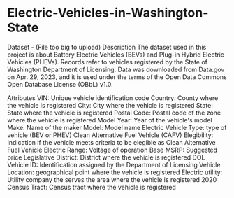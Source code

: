 # Electric-Vehicles-in-Washington-State

Dataset - (File too big to upload)
Description
The dataset used in this project is about Battery Electric Vehicles (BEVs) and Plug-in Hybrid Electric Vehicles (PHEVs). Records refer to vehicles registered by the State of Washington Department of Licensing. Data was downloaded from Data.gov on Apr. 29, 2023, and it is used under the terms of the Open Data Commons Open Database License (OBbL) v1.0.

Attributes
VIN: Unique vehicle identification code
Country: County where the vehicle is registered
City: City where the vehicle is registered
State: State where the vehicle is registered
Postal Code: Postal code of the zone where the vehicle is registered
Model Year: Year of the vehicle's model
Make: Name of the maker
Model: Model name
Electric Vehicle Type: type of vehicle (BEV or PHEV)
Clean Alternative Fuel Vehicle (CAFV) Elegibility: Indication if the vehicle meets criteria to be elegible as Clean Alternative Fuel Vehicle
Electric Range: Voltage of operation
Base MSRP: Suggested price
Legislative District: District where the vehicle is registered
DOL Vehicle ID: Identification assigned by the Department of Licensing
Vehicle Location: geographical point where the vehicle is registered
Electric utility: Utility company the serves the area where the vehicle is registered
2020 Census Tract: Census tract where the vehicle is registered
